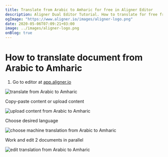 ```yaml
---
title: Translate from Arabic to Amharic for free in Aligner Editor
description: Aligner Dual Editor Tutorial. How to translate for free from Arabic to Amharic. Aligner is multilingual document management platform. 
ogImage: "https://www.aligner.io/images/aligner-logo.png"
date: 2020-05-06T07:09:21+03:00
image: ../images/aligner-logo.png
onBlog: true
---
```


# How to translate document from Arabic to Amharic

1. Go to editor at [app.aligner.io](https://app.aligner.io "Aligner App web page")

![translate from Arabic to Amharic](../aligner-blank-editor.png "translate from Arabic to Amharic")

Copy-paste content or upload content

![upload content from Arabic to Amharic](../aligner-uploaded-document.png "upload content from Arabic to Amharic")

Choose desired language

![choose machine translation from Arabic to Amharic](../aligner-language-dropdown.png "choose machine translation from Arabic to Amharic")

Work and edit 2 documents in parallel

![edit translation from Arabic to Amharic](../aligner-double-sitded-editor.png "edit translation from Arabic to Amharic")

